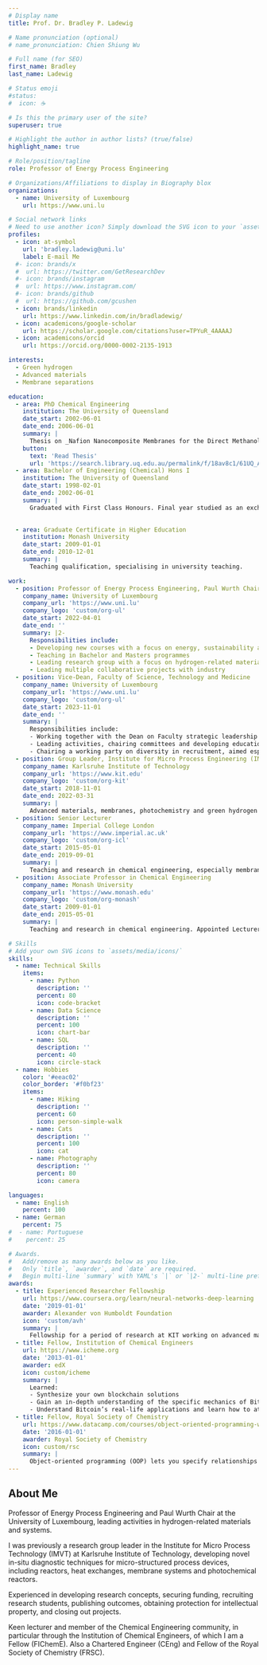 ```yaml
---
# Display name
title: Prof. Dr. Bradley P. Ladewig

# Name pronunciation (optional)
# name_pronunciation: Chien Shiung Wu

# Full name (for SEO)
first_name: Bradley
last_name: Ladewig

# Status emoji
#status:
#  icon: ☕️

# Is this the primary user of the site?
superuser: true

# Highlight the author in author lists? (true/false)
highlight_name: true

# Role/position/tagline
role: Professor of Energy Process Engineering

# Organizations/Affiliations to display in Biography blox
organizations:
  - name: University of Luxembourg
    url: https://www.uni.lu

# Social network links
# Need to use another icon? Simply download the SVG icon to your `assets/media/icons/` folder.
profiles:
  - icon: at-symbol
    url: 'bradley.ladewig@uni.lu'
    label: E-mail Me
  #- icon: brands/x
  #  url: https://twitter.com/GetResearchDev
  #- icon: brands/instagram
  #  url: https://www.instagram.com/
  #- icon: brands/github
  #  url: https://github.com/gcushen
  - icon: brands/linkedin
    url: https://www.linkedin.com/in/bradladewig/
  - icon: academicons/google-scholar
    url: https://scholar.google.com/citations?user=TPYuR_4AAAAJ
  - icon: academicons/orcid
    url: https://orcid.org/0000-0002-2135-1913

interests:
  - Green hydrogen
  - Advanced materials
  - Membrane separations

education:
  - area: PhD Chemical Engineering
    institution: The University of Queensland
    date_start: 2002-06-01
    date_end: 2006-06-01
    summary: |
      Thesis on _Nafion Nanocomposite Membranes for the Direct Methanol Fuel Cell_. Supervised by Prof G.Q. Max Lu, Prof. Joe da Costa, Prof. Darren Martin. 
    button:
      text: 'Read Thesis'
      url: 'https://search.library.uq.edu.au/permalink/f/18av8c1/61UQ_ALMA2187353080003131'
  - area: Bachelor of Engineering (Chemical) Hons I
    institution: The University of Queensland
    date_start: 1998-02-01
    date_end: 2002-06-01
    summary: |
      Graduated with First Class Honours. Final year studied as an exchange student at Nottingham University.

      
  - area: Graduate Certificate in Higher Education
    institution: Monash University
    date_start: 2009-01-01
    date_end: 2010-12-01
    summary: |
      Teaching qualification, specialising in university teaching.

work:
  - position: Professor of Energy Process Engineering, Paul Wurth Chair
    company_name: University of Luxembourg
    company_url: 'https://www.uni.lu'
    company_logo: 'custom/org-ul'
    date_start: 2022-04-01
    date_end: ''
    summary: |2-
      Responsibilities include:
      - Developing new courses with a focus on energy, sustainability and hydrogen
      - Teaching in Bachelor and Masters programmes
      - Leading research group with a focus on hydrogen-related materials and systems
      - Leading multiple collaborative projects with industry
  - position: Vice-Dean, Faculty of Science, Technology and Medicine
    company_name: University of Luxembourg
    company_url: 'https://www.uni.lu'
    company_logo: 'custom/org-ul'
    date_start: 2023-11-01
    date_end: ''
    summary: |
      Responsibilities include:
      - Working together with the Dean on Faculty strategic leadership
      - Leading activities, chairing committees and developing education-focussed activities
      - Chairing a working party on diversity in recruitment, aimed especially at increasing diversity of the academic staff in the Faculty
  - position: Group Leader, Institute for Micro Process Engineering (IMVT)
    company_name: Karlsruhe Institute of Technology
    company_url: 'https://www.kit.edu'
    company_logo: 'custom/org-kit'
    date_start: 2018-11-01
    date_end: 2022-03-31
    summary: |
      Advanced materials, membranes, photochemistry and green hydrogen research. My initial period of work at KIT was supported by an Experienced Researcher Fellowship from the [Alexander von Humboldt Foundation.](https://www.humboldt-foundation.de)  
  - position: Senior Lecturer
    company_name: Imperial College London
    company_url: 'https://www.imperial.ac.uk'
    company_logo: 'custom/org-icl'
    date_start: 2015-05-01
    date_end: 2019-09-01
    summary: |
      Teaching and research in chemical engineering, especially membrane science and engineering. Taught the course "Nuclear Chemical Engineering" for several years. Co-launched the Barrer Centre.
  - position: Associate Professor in Chemical Engineering
    company_name: Monash University
    company_url: 'https://www.monash.edu'
    company_logo: 'custom/org-monash'
    date_start: 2009-01-01
    date_end: 2015-05-01
    summary: |
      Teaching and research in chemical engineering. Appointed Lecturer in 2009, promoted to Senior Lecturer in 2011 and Associate Professor in 2012.             

# Skills
# Add your own SVG icons to `assets/media/icons/`
skills:
  - name: Technical Skills
    items:
      - name: Python
        description: ''
        percent: 80
        icon: code-bracket
      - name: Data Science
        description: ''
        percent: 100
        icon: chart-bar
      - name: SQL
        description: ''
        percent: 40
        icon: circle-stack
  - name: Hobbies
    color: '#eeac02'
    color_border: '#f0bf23'
    items:
      - name: Hiking
        description: ''
        percent: 60
        icon: person-simple-walk
      - name: Cats
        description: ''
        percent: 100
        icon: cat
      - name: Photography
        description: ''
        percent: 80
        icon: camera

languages:
  - name: English
    percent: 100
  - name: German
    percent: 75
#  - name: Portuguese
#    percent: 25

# Awards.
#   Add/remove as many awards below as you like.
#   Only `title`, `awarder`, and `date` are required.
#   Begin multi-line `summary` with YAML's `|` or `|2-` multi-line prefix and indent 2 spaces below.
awards:
  - title: Experienced Researcher Fellowship
    url: https://www.coursera.org/learn/neural-networks-deep-learning
    date: '2019-01-01'
    awarder: Alexander von Humboldt Foundation
    icon: 'custom/avh' 
    summary: |
      Fellowship for a period of research at KIT working on advanced materials and reactors with Prof. Dr. Roland Dittmeyer.
  - title: Fellow, Institution of Chemical Engineers
    url: https://www.icheme.org
    date: '2013-01-01'
    awarder: edX
    icon: custom/icheme
    summary: |
      Learned:
      - Synthesize your own blockchain solutions
      - Gain an in-depth understanding of the specific mechanics of Bitcoin
      - Understand Bitcoin’s real-life applications and learn how to attack and destroy Bitcoin, Ethereum, smart contracts and Dapps, and alternatives to Bitcoin’s Proof-of-Work consensus algorithm
  - title: Fellow, Royal Society of Chemistry
    url: https://www.datacamp.com/courses/object-oriented-programming-with-s3-and-r6-in-r
    date: '2016-01-01'
    awarder: Royal Society of Chemistry
    icon: custom/rsc
    summary: |
      Object-oriented programming (OOP) lets you specify relationships between functions and the objects that they can act on, helping you manage complexity in your code. This is an intermediate level course, providing an introduction to OOP, using the S3 and R6 systems. S3 is a great day-to-day R programming tool that simplifies some of the functions that you write. R6 is especially useful for industry-specific analyses, working with web APIs, and building GUIs.
---
```


## About Me

Professor of Energy Process Engineering and Paul Wurth Chair at the University of Luxembourg, leading activities in hydrogen-related materials and systems.

I was previously a research group leader in the Institute for Micro Process Technology (IMVT) at Karlsruhe Institute of Technology, developing novel in-situ diagnostic techniques for micro-structured process devices, including reactors, heat exchanges, membrane systems and photochemical reactors. 

Experienced in developing research concepts, securing funding, recruiting research students, publishing outcomes, obtaining protection for intellectual property, and closing out projects.

Keen lecturer and member of the Chemical Engineering community, in particular through the Institution of Chemical Engineers, of which I am a Fellow (FIChemE). Also a Chartered Engineer (CEng) and Fellow of the Royal Society of Chemistry (FRSC).
